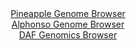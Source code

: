 <div id="Pineapple_Genome_Browser" align="center">
  <a href="https://igv.org/app/?sessionURL=blob:zZNdT9swFIb_iyXQJqX5pA2JhKYAbSkM6FpCWRGKThMntUjsYLvpl_rfd0CbdsMkerFpki_sI9vnfV8_3pKGSsUEJyFxTadtOg4xiJqL5RiquqQ3UFFFwhxKRQ0iaU4l5Skl4ZbkoDTEo694cq51rULLYrpuVcALYSrPhAo2gsNSmamorDNRljATErSQyjqV0AiLFU1rSWdQ1yb29sy2lYEGC8p6LrgSVk15kSzxvuRXKSkoFxVNqkWp2ZuABPWgxszM4Us0GUdpSpW6outBdhJdDaJ7rxtP.52zaXx7MYk7k8MxKzjohaQnXb9SY7.3nkQHbk8MTns30_G3_vooFbPu9wPv_LC7qpmk6sTxneMjO_DdDkbDeEZX_5NrHGxP52q0Gj2MJpvLh3O0LkWsu85LufLovaue_.B8Z5BSpAtkgaRz6YeObXh2x2i7ndbr1Dk2bDvAfKRgJHx8MoiWkD7j9sct0esaiSGKvize4DGIkBmVJGwFtu07QeC2j3zsEzg7Y0sWsvx74fbiUeDbbuS6nSRnpUacs0TxWpnAudmkuVls9kxzeLVREC1XUqyG9G7arM.uIT697PtD8W6WPvrH1m8PiEY_ouifcPcRIaae7QubextkF2Io.w93_Bhxu79OB9eQbjbKs9__Zq8B7RdOLmQFGvdjBZc_eWtAMuAaCw1TbMZKptcTzFEsSei4HmJLUlEK5JDIYvbJNmzDaduff.Pp7Z52PwA-">Pineapple Genome Browser</a>
</div>
<div id="Alphonso_Genome_Browser" align="center">
  <a href="https://igv.org/app/?sessionURL=blob:zZJdb5swFIb_i6VWm0TAQIGCVE0k_ViVre2SkLSpKuQQQ9yCTW0DTaL8951Vm3azSs3Fpkm.sI8M5z2Pny1qqVRMcBQhx7Q907aRgdRKdGNS1SW9IhVVKMpJqaiBJM2ppDyjKNqinChNktEX.HKlda0iy2K67lWEF8JUrkkqshGcdMrMRGUNRFmShZBEC6msviStsFjR9jq6IHVtQm_X9Kwl0cQiZb0SXAmrprxIO_hf.quUFpSLiqZVU2r2GiCFPJBxaebkUzwbx1lGlRrS9eXyJB5exlP3LJlf.IN5cv15lvizwzErONGNpCeTMOgmovA3zYCf3m0G.ujq20SFpC3PDtzTw7OXmkmqTuzAPj7CYRB6AIbxJX35n2aGxfacuxvdsPE04cPHxvfmyXpBE80OnHOnq5zjNybfGagUWQMmoGwlg8jGhot9w3P83o.tfWxgHAIfKRiK7h8MpCXJnuD6_RbpdQ2.IEWfm1d1DCTkkkoU9UKMAzsMHe8ogD6hvTO2qJHl34N7nozCADux4_hpzkoNMi9TxWtlEs7NNsvNYrMnzbh241iPRvPN0x1AnOob..oGNonifSzv_sjTBwbQ_vURYdj3pPon7r0niKkX.wqX3U4vrjmjKt9QfgtsJmv9.JX5_QOnX2H1JqL98ORCVkTDfajA8ad1LZGMcA2Flim2YCXT6xmQFB2KbMcFeVEmSgE2IlksPmADG7aHP_6W1N097L4D">Alphonso Genome Browser</a>
</div>


<div id="DAF_Genomics_Browser" align="center">
  <a href="https://igv.org/app/?sessionURL=blob:tZF5a9swGMa_i6D9y5fkKzaEYbo0zRq6LcFNl1KCasuxiA5Pkpe2Id.9wu0Y7GAMOpCExHs8j97fAXwjSlMpQA6QB2MPQuAA3cr9EvOOkSvMiQZ5g5kmDlCkIYqIioD8ABqsDS4Xc1vZGtPp3Pdr3LhbIiSnlfZ06OHO1bI3LbGpLvIwx09S4L32KsltssE.Zl0rhZY.riqitRv4HRHbzR7b43tsM7QkG94zQwfVjTVhjdVeg61bKmry8Bcj_0HZLvquWC2Lof6SPM7qcXE5K67DSbmeJmfr8uPFqkxWp0u6Fdj0ioynBfs0CRIuPkMVoB19YrPmfioWsZqchO9PJw8dVUSPYQpHUZCNghAcHcBk1VsEoGoVzGHkpGjkoChyX69hnNgZKElBfnvnAKNwtbPptwdgHjsLCmjytR.YOUCqmiiQu1kQpDDLUBylVieDR.cAesXemOR5ucjSABUIJd495la_oWwYnxX6NfhWGH_qbPe_YkK0WnxAaCfKm_kJOl_P5fXN2cX6Sxcvs9lvQUXW_x8_1kjFsbGhl.crFsysHifC_OASHu.Ozw--">DAF Genomics Browser</a>
</div>
